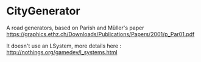 # CityGenerator

A road generators, based on  Parish and Müller's paper https://graphics.ethz.ch/Downloads/Publications/Papers/2001/p_Par01.pdf

It doesn't use an LSystem, more details here :
http://nothings.org/gamedev/l_systems.html
